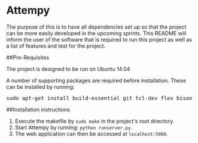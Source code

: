 # Attempy

The purpose of this is to have all dependencies set up so that the project can be more easily developed in the upcoming sprints. This README will inform the user of the software that is required to run this project as well as a list of features and test for the project.

##Pre-Requisites

The project is designed to be run on Ubuntu 14.04

A number of supporting packages are required before installation. These can be installed by running:
<pre>
sudo apt-get install build-essential git tcl-dev flex bison byacc check expect ncurses-dev libreadline-dev libxml2-dev python-pip
</pre>

##Installation instructions
1. Execute the makefile by `sudo make` in the project's root directory.
2. Start Attempy by running: `python runserver.py`.
3. The web application can then be accessed at `localhost:5000`.
